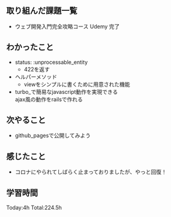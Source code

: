 ## 取り組んだ課題一覧
- ウェブ開発入門完全攻略コース Udemy 完了

## わかったこと
- status: :unprocessable_entity
  - 422を返す
- ヘルパーメソッド
  - viewをシンプルに書くために用意された機能
- turbo_で簡易なjavascript動作を実現できる  
ajax風の動作をrailsで作れる

## 次やること
- github_pagesで公開してみよう
  
## 感じたこと
- コロナにやられてしばらく止まっておりましたが、やっと回復！
  
## 学習時間
Today:4h
Total:224.5h
